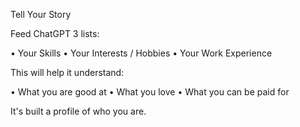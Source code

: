 Tell Your Story 

Feed ChatGPT 3 lists: 

• Your Skills 
• Your Interests / Hobbies 
• Your Work Experience  

This will help it understand: 

• What you are good at 
• What you love 
• What you can be paid for 

It's built a profile of who you are.